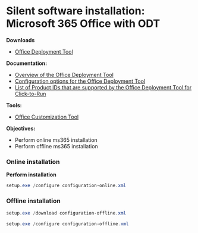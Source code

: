 # Silent software installation: Microsoft 365 Office with ODT

<b>Downloads</b>

* [Office Deployment Tool](https://www.microsoft.com/en-us/download/details.aspx?id=49117)

<b>Documentation:</b>

* [Overview of the Office Deployment Tool](https://learn.microsoft.com/en-us/deployoffice/overview-office-deployment-tool)
* [Configuration options for the Office Deployment Tool](https://learn.microsoft.com/en-us/deployoffice/office-deployment-tool-configuration-options)
* [List of Product IDs that are supported by the Office Deployment Tool for Click-to-Run](https://learn.microsoft.com/en-us/microsoft-365/troubleshoot/installation/product-ids-supported-office-deployment-click-to-run)

<b>Tools:</b>

* [Office Customization Tool](https://config.office.com/deploymentsettings)

<b>Objectives:</b>

* Perform online ms365 installation
* Perform offline ms365 installation


### Online installation

<b>Perform installation</b>

```powershell
setup.exe /configure configuration-online.xml
```

### Offline installation

```powershell
setup.exe /download configuration-offline.xml
```

```powershell
setup.exe /configure configuration-offline.xml
```

